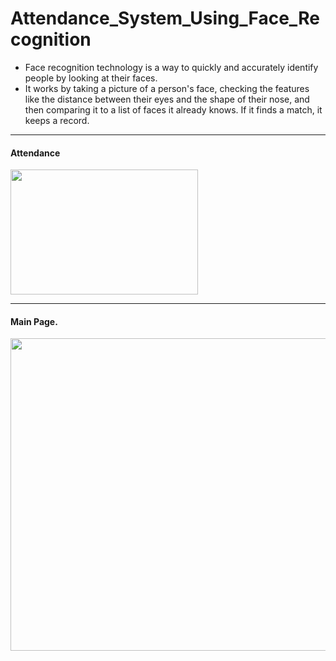 # Attendance_System_Using_Face_Recognition
- Face recognition technology is a way to quickly and accurately identify people by looking at their faces.
- It works by taking a picture of a person's face, checking the features like the distance between their eyes and the shape of their nose, and then comparing it to a list of faces it already knows. If it finds a match, it keeps a record.
--------------------------------------------------------------------------------------------------------------------------------------------------------------------------------------------------------------------
#### Attendance 
<img src="https://github.com/chathuryasri1912/Attendance_System_Using_Face_Recognition/assets/128734435/8f2a6ef1-8522-4a7b-ac10-8ff6cc392ce4" width="300" height="200">

--------------------------------------------------------------------------------------------------------------------------------------------------------------------------------------------------------------------

#### Main Page.
<img src="https://github.com/chathuryasri1912/Attendance_System_Using_Face_Recognition/assets/128734435/7ecbf1c5-4914-48d4-b310-5da70520f1ee" width="600" height="500">

